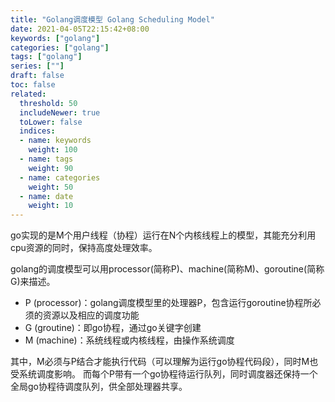 ```yaml
---
title: "Golang调度模型 Golang Scheduling Model"
date: 2021-04-05T22:15:42+08:00
keywords: ["golang"]
categories: ["golang"]
tags: ["golang"]
series: [""]
draft: false
toc: false
related:
  threshold: 50
  includeNewer: true
  toLower: false
  indices:
  - name: keywords
    weight: 100
  - name: tags
    weight: 90
  - name: categories
    weight: 50
  - name: date
    weight: 10
---
```


go实现的是M个用户线程（协程）运行在N个内核线程上的模型，其能充分利用cpu资源的同时，保持高度处理效率。

golang的调度模型可以用processor(简称P)、machine(简称M)、goroutine(简称G)来描述。

- P (processor)：golang调度模型里的处理器P，包含运行goroutine协程所必须的资源以及相应的调度功能
- G (groutine)：即go协程，通过go关键字创建
- M (machine)：系统线程或内核线程，由操作系统调度

其中，M必须与P结合才能执行代码（可以理解为运行go协程代码段），同时M也受系统调度影响。
而每个P带有一个go协程待运行队列，同时调度器还保持一个全局go协程待调度队列，供全部处理器共享。



